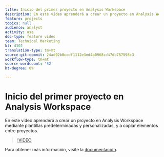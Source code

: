 ```yaml
---
title: Inicio del primer proyecto en Analysis Workspace
description: En este vídeo aprenderá a crear un proyecto en Analysis Workspace mediante plantillas predeterminadas y personalizadas, y a copiar elementos entre proyectos.
feature: projects
topics: null
audience: analyst
activity: use
doc-type: feature video
team: Technical Marketing
kt: 4102
translation-type: tm+mt
source-git-commit: 24ad92b0ccdf1112e3ed4a0968cd47db757598c3
workflow-type: tm+mt
source-wordcount: '82'
ht-degree: 0%

---
```



# Inicio del primer proyecto en Analysis Workspace

En este vídeo aprenderá a crear un proyecto en Analysis Workspace mediante plantillas predeterminadas y personalizadas, y a copiar elementos entre proyectos.

>[!VIDEO](https://video.tv.adobe.com/v/30368/?quality=12)

Para obtener más información, visite la [documentación](https://docs.adobe.com/content/help/en/analytics/analyze/analysis-workspace/build-workspace-project/freeform-overview.html).
